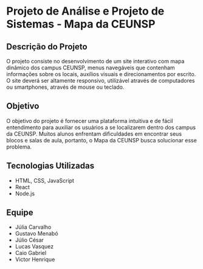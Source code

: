 # Projeto de Análise e Projeto de Sistemas - Mapa da CEUNSP

## Descrição do Projeto

O projeto consiste no desenvolvimento de um site interativo com mapa dinâmico dos campus CEUNSP, menus navegáveis que contenham informações sobre os locais, auxílios visuais e direcionamentos por escrito. O site deverá ser altamente responsivo, utilizável através de computadores ou smartphones, através de mouse ou teclado.

## Objetivo

O objetivo do projeto é fornecer uma plataforma intuitiva e de fácil entendimento para auxiliar os usuários a se localizarem dentro dos campus da CEUNSP. Muitos alunos enfrentam dificuldades em encontrar seus blocos e salas de aula, portanto, o Mapa da CEUNSP busca solucionar esse problema.

## Tecnologias Utilizadas

- HTML, CSS, JavaScript
- React
- Node.js

## Equipe

- Júlia Carvalho
- Gustavo Menabó
- Júlio César
- Lucas Vasquez
- Caio Gabriel
- Victor Henrique
